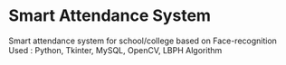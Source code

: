 # Smart Attendance System
Smart attendance system for school/college based on Face-recognition
Used : Python, Tkinter, MySQL, OpenCV, LBPH Algorithm
